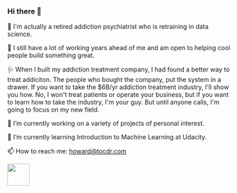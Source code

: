 ### Hi there 👋

🧠 I'm actually a retired addiction psychiatrist who is retraining in data science.

👶 I still have a lot of working years ahead of me and am open to helping cool people build something great.

🩺 When I built my addiction treatment company, I had found a better way to treat addiciton. The people who 
bought the company, put the system in a drawer. If you want to take the $6B/yr addiction treatment 
industry, I'll show you how. No, I won't treat patients or operate your business, but if you want to 
learn how to take the industry, I'm your guy. But until anyone calls, I'm going to focus on my new field.

🔭 I’m currently working on a variety of projects of personal interest.

🌱 I’m currently learning Introduction to Machine Learning at Udacity.

📫 How to reach me: howard@tocdr.com

<img height=50 src="https://cdn.jsdelivr.net/gh/devicons/devicon/icons/python/python-original.svg"/>
<!--
**hwetsman/hwetsman** is a ✨ _special_ ✨ repository because its `README.md` (this file) appears on your GitHub profile.

Here are some ideas to get you started:
- 👯 I’m looking to collaborate on automated individualized addiction treatment
- 🤔 I’m looking for help with fixing the healthcare system
- 💬 Ask me about bitcoin
- 📫 How to reach me: howard@tocdr.com
- 😄 Pronouns: he/him/his
- ⚡ Fun fact: I'm actually an addiction psychiatrist
-->
